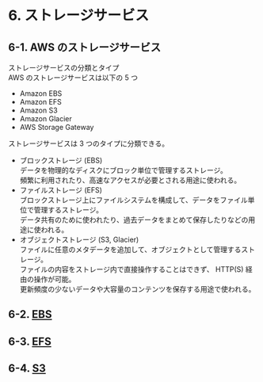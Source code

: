 # 6. ストレージサービス  

## 6-1. AWS のストレージサービス  
ストレージサービスの分類とタイプ  
AWS のストレージサービスは以下の 5 つ  

- Amazon EBS  
- Amazon EFS  
- Amazon S3  
- Amazon Glacier  
- AWS Storage Gateway  

ストレージサービスは 3 つのタイプに分類できる。  

- ブロックストレージ (EBS)  
  データを物理的なディスクにブロック単位で管理するストレージ。  
  頻繁に利用されたり、高速なアクセスが必要とされる用途に使われる。  
- ファイルストレージ (EFS)  
  ブロックストレージ上にファイルシステムを構成して、データをファイル単位で管理するストレージ。  
  データ共有のために使われたり、過去データをまとめて保存したりなどの用途に使われる。  
- オブジェクトストレージ (S3, Glacier)  
  ファイルに任意のメタデータを追加して、オブジェクトとして管理するストレージ。  
  ファイルの内容をストレージ内で直接操作することはできず、 HTTP(S) 経由の操作が可能。  
  更新頻度の少ないデータや大容量のコンテンツを保存する用途で使われる。  

## 6-2. [EBS](../services/EBS.md)  

## 6-3. [EFS](../services/EFS.md)

## 6-4. [S3](../services/S3.md)
